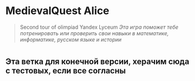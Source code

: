 # MedievalQuest Alice
> Second tour of olimpiad Yandex Lyceum
*Эта игра поможет тебе потренировать или проверить свои навыки в математике, информатике, русском языке и истории*
#
## Эта ветка для конечной версии, херачим сюда с тестовых, если все согласны
